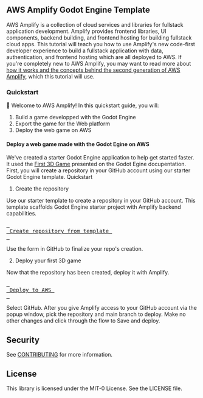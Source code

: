 ## AWS Amplify Godot Engine Template

AWS Amplify is a collection of cloud services and libraries for fullstack application development. Amplify provides frontend libraries, UI components, backend building, and frontend hosting for building fullstack cloud apps. This tutorial will teach you how to use Amplify's new code-first developer experience to build a fullstack application with data, authentication, and frontend hosting which are all deployed to AWS. If you're completely new to AWS Amplify, you may want to read more about [how it works and the concepts behind the second generation of AWS Amplify](https://docs.amplify.aws/react/how-amplify-works/concepts/), which this tutorial will use.

### Quickstart

👋 Welcome to AWS Amplify! In this quickstart guide, you will:
1. Build a game developped with the Godot Engine
2. Export the game for the Web platform 
3. Deploy the web game on AWS

#### Deploy a web game made with the Godot Egine on AWS

We've created a starter Godot Engine application to help get started faster. It used the [First 3D Game](https://docs.godotengine.org/en/stable/getting_started/first_3d_game/) presented on the Godot Egine docupentation. First, you will create a repository in your GitHub account using our starter Godot Engine template.
Quickstart

1. Create the repository

Use our starter template to create a repository in your GitHub account. This template scaffolds Godot Engine starter project with Amplify backend capabilities.

[<kbd> <br> Create repository from template <br> </kbd>](https://github.com/new?template_name=amplify-godot-engine-template&template_owner=aws-samples&name=amplify-godot-engine-template&description=My%20Amplify%20Gen%202%20Godot%20Engine%20application)

Use the form in GitHub to finalize your repo's creation.

2. Deploy your first 3D game

Now that the repository has been created, deploy it with Amplify.

[<kbd> <br> Deploy to AWS <br> </kbd>](https://console.aws.amazon.com/amplify/create/repo-branch)

Select GitHub. After you give Amplify access to your GitHub account via the popup window, pick the repository and main branch to deploy. Make no other changes and click through the flow to Save and deploy.

## Security

See [CONTRIBUTING](CONTRIBUTING.md#security-issue-notifications) for more information.

## License

This library is licensed under the MIT-0 License. See the LICENSE file.

